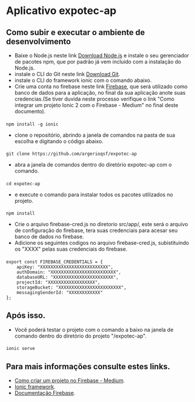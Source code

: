 # Aplicativo expotec-ap

## Como subir e executar o ambiente de desenvolvimento
* Baixe o Node.js neste link [Download Node.js](https://nodejs.org/en/) e instale o seu gerenciador de pacotes npm, que por padrão já vem incluido com a instalação do Node.js.
* instale o CLI do Git neste link [Download Git](https://git-scm.com/downloads).
* instale o CLI do framework ionic com o comando abaixo.
* Crie uma conta no firebase neste link [Firebase](https://firebase.google.com/), que será utilizado como banco de dados para a aplicação, no final da sua aplicação anote suas credencias.(Se tiver duvida neste processo verifique o link "Como integrar um projeto Ionic 2 com o Firebase - Medium" no final deste documento).
#### 
    npm install -g ionic
* clone o repositório, abrindo a janela de comandos na pasta de sua escolha e digitando o código abaixo.
####  
    git clone https://github.com/argerioqsf/expotec-ap
* abra a janela de comandos dentro do diretório expotec-ap com o comando.
####
    cd expotec-ap
* e execute o comando para instalar todos os pacotes utilizados no projeto.
####
    npm install
* Crie o arquivo firebase-cred.js no diretorio src/app/, este será o arquivo de configuração do firebase, tera suas credenciais para acesar seu banco de dados no firebase.
* Adicione os seguintes codigos no arquivo firebase-cred.js, subistituindo os "XXXX" pelas suas credenciais do firebase.
####
    export const FIREBASE_CREDENTIALS = {
        apiKey: "XXXXXXXXXXXXXXXXXXXXXXXXXX",
        authDomain: "XXXXXXXXXXXXXXXXXXXXXXXXX",
        databaseURL: "XXXXXXXXXXXXXXXXXXXXXXX",
        projectId: "XXXXXXXXXXXXXXXXXX",
        storageBucket: "XXXXXXXXXXXXXXXXXXXXXXXX",
        messagingSenderId: "XXXXXXXXXXXX"
    }; 
## Após isso.
* Você poderá testar o projeto com o comando a baixo na janela de comando dentro do diretório do projeto "/expotec-ap".
####
    ionic serve
## Para mais informações consulte estes links.
* [Como criar um projeto no Firebase - Medium](https://medium.com/@adsonrocha/como-criar-um-projeto-no-firebase-273b984ea1b3).
* [Ionic framework](https://ionicframework.com).
* [Documentação Firebase](https://firebase.google.com/docs/web/setup).
    
   
